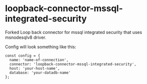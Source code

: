 # loopback-connector-mssql-integrated-security
Forked Loop back connector for mssql integrated security that uses msnodesqlv8 driver.

Config will look something like this:

```
const config = {
  name: 'name-of-connection',
  connector: 'loopback-connector-mssql-integrated-security',
  host: 'your-host-name',
  database: 'your-datadb-name'
};

```